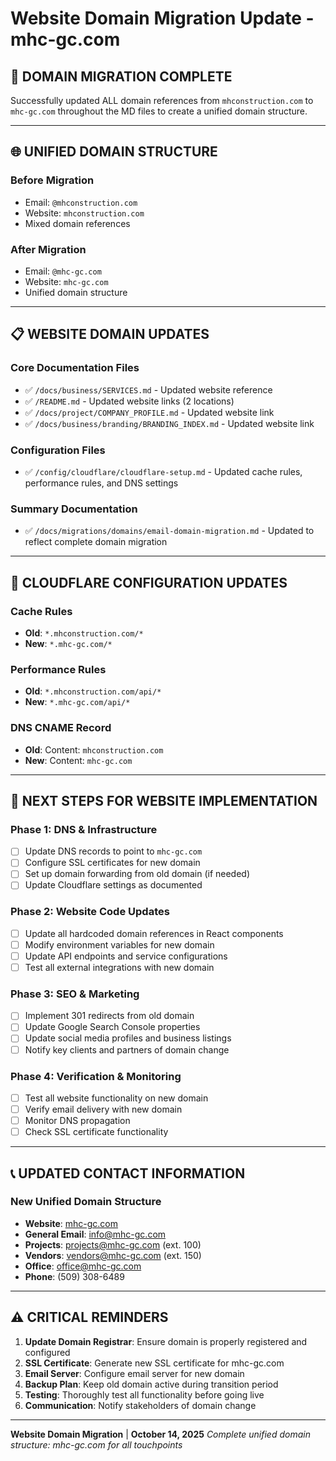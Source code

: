 # Website Domain Migration Update - mhc-gc.com

## 🎯 **DOMAIN MIGRATION COMPLETE**

Successfully updated ALL domain references from `mhconstruction.com` to `mhc-gc.com` throughout the
MD files to create a unified domain structure.

---

## 🌐 **UNIFIED DOMAIN STRUCTURE**

### **Before Migration**

- Email: `@mhconstruction.com`
- Website: `mhconstruction.com`
- Mixed domain references

### **After Migration**

- Email: `@mhc-gc.com`
- Website: `mhc-gc.com`
- Unified domain structure

---

## 📋 **WEBSITE DOMAIN UPDATES**

### **Core Documentation Files**

- ✅ `/docs/business/SERVICES.md` - Updated website reference
- ✅ `/README.md` - Updated website links (2 locations)
- ✅ `/docs/project/COMPANY_PROFILE.md` - Updated website link
- ✅ `/docs/business/branding/BRANDING_INDEX.md` - Updated website link

### **Configuration Files**

- ✅ `/config/cloudflare/cloudflare-setup.md` - Updated cache rules, performance rules, and DNS settings

### **Summary Documentation**

- ✅ `/docs/migrations/domains/email-domain-migration.md` - Updated to reflect complete domain migration

---

## 🔧 **CLOUDFLARE CONFIGURATION UPDATES**

### **Cache Rules**

- **Old**: `*.mhconstruction.com/*`
- **New**: `*.mhc-gc.com/*`

### **Performance Rules**

- **Old**: `*.mhconstruction.com/api/*`
- **New**: `*.mhc-gc.com/api/*`

### **DNS CNAME Record**

- **Old**: Content: `mhconstruction.com`
- **New**: Content: `mhc-gc.com`

---

## 🚀 **NEXT STEPS FOR WEBSITE IMPLEMENTATION**

### **Phase 1: DNS & Infrastructure**

- [ ] Update DNS records to point to `mhc-gc.com`
- [ ] Configure SSL certificates for new domain
- [ ] Set up domain forwarding from old domain (if needed)
- [ ] Update Cloudflare settings as documented

### **Phase 2: Website Code Updates**

- [ ] Update all hardcoded domain references in React components
- [ ] Modify environment variables for new domain
- [ ] Update API endpoints and service configurations
- [ ] Test all external integrations with new domain

### **Phase 3: SEO & Marketing**

- [ ] Implement 301 redirects from old domain
- [ ] Update Google Search Console properties
- [ ] Update social media profiles and business listings
- [ ] Notify key clients and partners of domain change

### **Phase 4: Verification & Monitoring**

- [ ] Test all website functionality on new domain
- [ ] Verify email delivery with new domain
- [ ] Monitor DNS propagation
- [ ] Check SSL certificate functionality

---

## 📞 **UPDATED CONTACT INFORMATION**

### **New Unified Domain Structure**

- **Website**: [mhc-gc.com](https://mhc-gc.com)
- **General Email**: <info@mhc-gc.com>
- **Projects**: <projects@mhc-gc.com> (ext. 100)
- **Vendors**: <vendors@mhc-gc.com> (ext. 150)
- **Office**: <office@mhc-gc.com>
- **Phone**: (509) 308-6489

---

## ⚠️ **CRITICAL REMINDERS**

1. **Update Domain Registrar**: Ensure domain is properly registered and configured
2. **SSL Certificate**: Generate new SSL certificate for mhc-gc.com
3. **Email Server**: Configure email server for new domain
4. **Backup Plan**: Keep old domain active during transition period
5. **Testing**: Thoroughly test all functionality before going live
6. **Communication**: Notify stakeholders of domain change

---

**Website Domain Migration** | **October 14, 2025**
*Complete unified domain structure: mhc-gc.com for all touchpoints*
